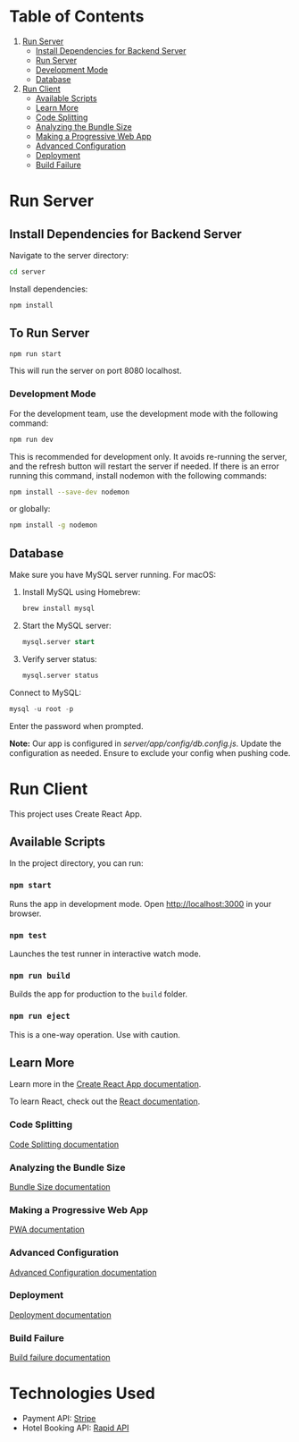 # Table of Contents
1. [Run Server](#run-server)
   - [Install Dependencies for Backend Server](#install-dependencies-for-backend-server)
   - [Run Server](#to-run-server)
   - [Development Mode](#to-run-in-development-mode)
   - [Database](#database)
2. [Run Client](#run-client)
   - [Available Scripts](#available-scripts)
   - [Learn More](#learn-more)
   - [Code Splitting](#code-splitting)
   - [Analyzing the Bundle Size](#analyzing-the-bundle-size)
   - [Making a Progressive Web App](#making-a-progressive-web-app)
   - [Advanced Configuration](#advanced-configuration)
   - [Deployment](#deployment)
   - [Build Failure](#npm-run-build-fails-to-minify)

# Run Server
## Install Dependencies for Backend Server
Navigate to the server directory:
```bash
cd server
```
Install dependencies:
```bash
npm install
```

## To Run Server
```bash
npm run start
```
This will run the server on port 8080 localhost.

### Development Mode
For the development team, use the development mode with the following command:
```bash
npm run dev
```
This is recommended for development only. It avoids re-running the server, and the refresh button will restart the server if needed. If there is an error running this command, install nodemon with the following commands:
```bash
npm install --save-dev nodemon
```
or globally:
```bash
npm install -g nodemon
```

## Database
Make sure you have MySQL server running. For macOS:

1. Install MySQL using Homebrew:
   ```bash
   brew install mysql
   ```
2. Start the MySQL server:
   ```sql
   mysql.server start
   ```
3. Verify server status:
   ```sql
   mysql.server status
   ```

Connect to MySQL:
```sql
mysql -u root -p
```
Enter the password when prompted.

**Note:** Our app is configured in *server/app/config/db.config.js*. Update the configuration as needed. Ensure to exclude your config when pushing code.

# Run Client
This project uses Create React App.

## Available Scripts
In the project directory, you can run:

### `npm start`
Runs the app in development mode. Open [http://localhost:3000](http://localhost:3000) in your browser.

### `npm test`
Launches the test runner in interactive watch mode.

### `npm run build`
Builds the app for production to the `build` folder.

### `npm run eject`
This is a one-way operation. Use with caution.

## Learn More
Learn more in the [Create React App documentation](https://facebook.github.io/create-react-app/docs/getting-started).

To learn React, check out the [React documentation](https://reactjs.org/).

### Code Splitting
[Code Splitting documentation](https://facebook.github.io/create-react-app/docs/code-splitting)

### Analyzing the Bundle Size
[Bundle Size documentation](https://facebook.github.io/create-react-app/docs/analyzing-the-bundle-size)

### Making a Progressive Web App
[PWA documentation](https://facebook.github.io/create-react-app/docs/making-a-progressive-web-app)

### Advanced Configuration
[Advanced Configuration documentation](https://facebook.github.io/create-react-app/docs/advanced-configuration)

### Deployment
[Deployment documentation](https://facebook.github.io/create-react-app/docs/deployment)

### Build Failure
[Build failure documentation](https://facebook.github.io/create-react-app/docs/troubleshooting#npm-run-build-fails-to-minify)

# Technologies Used
- Payment API: [Stripe](https://stripe.com/)
- Hotel Booking API: [Rapid API](https://rapidapi.com/)
